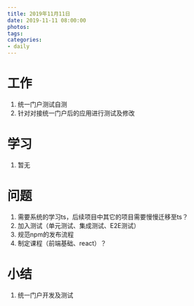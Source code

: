 ```yaml
---
title: 2019年11月11日
date: 2019-11-11 08:00:00
photos:
tags: 
categories:
- daily
---
```


# 工作

1. 统一门户测试自测
2. 针对对接统一门户后的应用进行测试及修改

# 学习

1. 暂无

# 问题

1. 需要系统的学习ts，后续项目中其它的项目需要慢慢迁移至ts？
2. 加入测试（单元测试、集成测试、E2E测试）
3. 规范npm的发布流程
4. 制定课程（前端基础、react）？

# 小结

1. 统一门户开发及测试